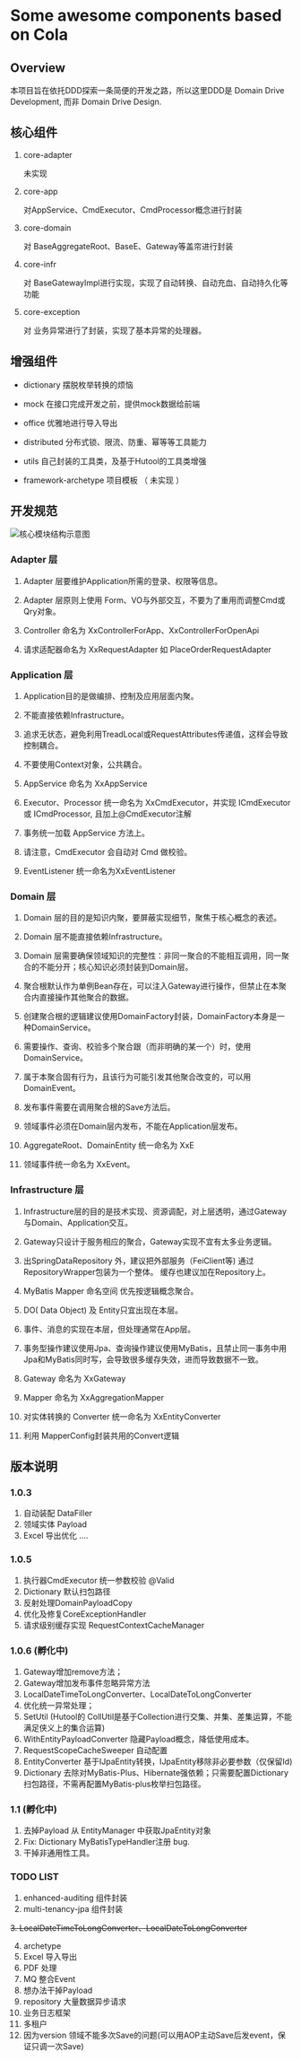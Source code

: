 # Some awesome components based on Cola

## Overview
本项目旨在依托DDD探索一条简便的开发之路，所以这里DDD是 Domain Drive Development, 而非 Domain Drive Design.
## 核心组件
1. core-adapter

    未实现
1. core-app 

    对AppService、CmdExecutor、CmdProcessor概念进行封装
2. core-domain

    对 BaseAggregateRoot、BaseE、Gateway等盖帘进行封装
3. core-infr

    对 BaseGatewayImpl进行实现，实现了自动转换、自动充血、自动持久化等功能
4. core-exception

    对 业务异常进行了封装，实现了基本异常的处理器。
## 增强组件
- dictionary
    摆脱枚举转换的烦恼
    
- mock
    在接口完成开发之前，提供mock数据给前端
    
- office
    优雅地进行导入导出
    
- distributed
    分布式锁、限流、防重、幂等等工具能力
    
- utils
    自己封装的工具类，及基于Hutool的工具类增强

- framework-archetype
    项目模板 （ 未实现 ）
## 开发规范

![核心模块结构示意图](doc/img/核心模块结构.png)

### Adapter 层
1. Adapter 层要维护Application所需的登录、权限等信息。
2. Adapter 层原则上使用 Form、VO与外部交互，不要为了重用而调整Cmd或Qry对象。

3. Controller 命名为 XxControllerForApp、XxControllerForOpenApi
4. 请求适配器命名为 XxRequestAdapter 如 PlaceOrderRequestAdapter


### Application 层
1. Application目的是做编排、控制及应用层面内聚。
2. 不能直接依赖Infrastructure。
3. 追求无状态，避免利用TreadLocal或RequestAttributes传递值，这样会导致控制耦合。
4. 不要使用Context对象，公共耦合。

5. AppService 命名为 XxAppService 
6. Executor、Processor 统一命名为 XxCmdExecutor，并实现 ICmdExecutor或 ICmdProcessor, 且加上@CmdExecutor注解
7. 事务统一加载 AppService 方法上。
8. 请注意，CmdExecutor 会自动对 Cmd 做校验。
9. EventListener 统一命名为XxEventListener

### Domain 层
1. Domain 层的目的是知识内聚，要屏蔽实现细节，聚焦于核心概念的表述。
2. Domain 层不能直接依赖Infrastructure。
3. Domain 层需要确保领域知识的完整性：非同一聚合的不能相互调用，同一聚合的不能分开；核心知识必须封装到Domain层。
4. 聚合根默认作为单例Bean存在，可以注入Gateway进行操作，但禁止在本聚合内直接操作其他聚合的数据。
5. 创建聚合根的逻辑建议使用DomainFactory封装，DomainFactory本身是一种DomainService。
6. 需要操作、查询、校验多个聚合跟（而非明确的某一个）时，使用DomainService。
7. 属于本聚合固有行为，且该行为可能引发其他聚合改变的，可以用DomainEvent。
8. 发布事件需要在调用聚合根的Save方法后。
9. 领域事件必须在Domain层内发布，不能在Application层发布。

10. AggregateRoot、DomainEntity 统一命名为 XxE
11. 领域事件统一命名为 XxEvent。

### Infrastructure 层
1. Infrastructure层的目的是技术实现、资源调配，对上层透明，通过Gateway与Domain、Application交互。
2. Gateway只设计于服务相应的聚合，Gateway实现不宜有太多业务逻辑。
3. 出SpringDataRepository 外，建议把外部服务（FeiClient等) 通过RepositoryWrapper包装为一个整体。 缓存也建议加在Repository上。
4. MyBatis Mapper 命名空间 优先按逻辑概念聚合。
5. DO( Data Object) 及 Entity只宜出现在本层。
6. 事件、消息的实现在本层，但处理通常在App层。
7. 事务型操作建议使用Jpa、查询操作建议使用MyBatis，且禁止同一事务中用Jpa和MyBatis同时写，会导致很多缓存失效，进而导致数据不一致。

8. Gateway 命名为 XxGateway
9. Mapper 命名为 XxAggregationMapper
10. 对实体转换的 Converter 统一命名为 XxEntityConverter
11. 利用 MapperConfig封装共用的Convert逻辑


## 版本说明
### 1.0.3 
1. 自动装配 DataFiller
2. 领域实体 Payload
3. Excel 导出优化
....

### 1.0.5 
1. 执行器CmdExecutor 统一参数校验 @Valid
2. Dictionary 默认扫包路径
3. 反射处理DomainPayloadCopy
4. 优化及修复CoreExceptionHandler
5. 请求级别缓存实现 RequestContextCacheManager

### 1.0.6 (孵化中)
1. Gateway增加remove方法；
2. Gateway增加发布事件忽略异常方法
3. LocalDateTimeToLongConverter、LocalDateToLongConverter
4. 优化统一异常处理；
5. SetUtil (Hutool的 CollUtil是基于Collection进行交集、并集、差集运算，不能满足侠义上的集合运算)
6. WithEntityPayloadConverter 隐藏Payload概念，降低使用成本。
7. RequestScopeCacheSweeper 自动配置
8. EntityConverter 基于IJpaEntity转换，IJpaEntity移除非必要参数（仅保留Id)
9. Dictionary 去除对MyBatis-Plus、Hibernate强依赖；只需要配置Dictionary扫包路径，不需再配置MyBatis-plus枚举扫包路径。

### 1.1 (孵化中)
1. 去掉Payload 从 EntityManager 中获取JpaEntity对象
2. Fix: Dictionary MyBatisTypeHandler注册 bug.
3. 干掉非通用性工具。

### TODO LIST
1. enhanced-auditing 组件封装
2. multi-tenancy-jpa 组件封装

~~3. LocalDateTimeToLongConverter、LocalDateToLongConverter~~

4. archetype
5. Excel 导入导出
6. PDF 处理
7. MQ 整合Event
8. 想办法干掉Payload
9. repository 大量数据异步请求
10. 业务日志框架
11. 多租户
12. 因为version 领域不能多次Save的问题(可以用AOP主动Save后发event，保证只调一次Save)
